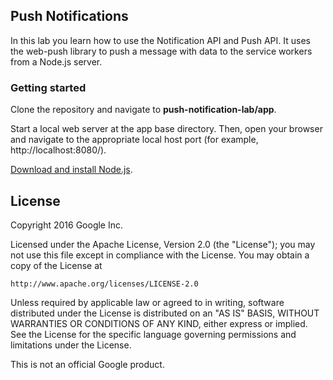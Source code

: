 ## Push Notifications

In this lab you learn how to use the Notification API and Push API.
It uses the web-push library to push a message with data to the service workers
from a Node.js server.

### Getting started

Clone the repository and navigate to **push-notification-lab/app**.

Start a local web server at the app base directory. Then, open your browser and
navigate to the appropriate local host port (for example, http://localhost:8080/).

[Download and install Node.js](https://nodejs.org/en/download/).

## License

Copyright 2016 Google Inc.

Licensed under the Apache License, Version 2.0 (the "License");
you may not use this file except in compliance with the License.
You may obtain a copy of the License at

    http://www.apache.org/licenses/LICENSE-2.0

Unless required by applicable law or agreed to in writing, software
distributed under the License is distributed on an "AS IS" BASIS,
WITHOUT WARRANTIES OR CONDITIONS OF ANY KIND, either express or implied.
See the License for the specific language governing permissions and
limitations under the License.

This is not an official Google product.
